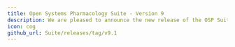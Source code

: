 ```yaml
---
title: Open Systems Pharmacology Suite - Version 9
description: We are pleased to announce the new release of the OSP Suite Version 9 which is now available for download.
icon: cog
github_url: Suite/releases/tag/v9.1
---
```


